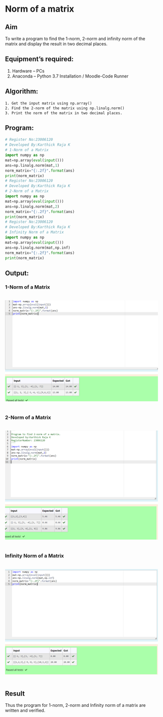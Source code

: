 # Norm of a matrix
## Aim
To write a program to find the 1-norm, 2-norm and infinity norm of the matrix and display the result in two decimal places.
## Equipment’s required:
1.	Hardware – PCs
2.	Anaconda – Python 3.7 Installation / Moodle-Code Runner
## Algorithm:
	1. Get the input matrix using np.array()   
    2. Find the 2-norm of the matrix using np.linalg.norm()
	3. Print the norm of the matrix in two decimal places.
## Program:
```Python
# Register No:23006120
# Developed By:Karthick Raja K
# 1-Norm of a Matrix
import numpy as np
mat=np.array(eval(input()))
ans=np.linalg.norm(mat,1)
norm_matrix="{:.2f}".format(ans)
print(norm_matrix)
# Register No:23006120
# Developed By:Karthick Raja K
# 2-Norm of a Matrix
import numpy as np
mat=np.array(eval(input()))
ans=np.linalg.norm(mat,2)
norm_matrix="{:.2f}".format(ans)
print(norm_matrix)
# Register No:23006120
# Developed By:Karthick Raja K
# Infinity Norm of a Matrix
import numpy as np
mat=np.array(eval(input()))
ans=np.linalg.norm(mat,np.inf)
norm_matrix="{:.2f}".format(ans)
print(norm_matrix)
```
## Output:
### 1-Norm of a Matrix
<br>![output](/Screenshot%202023-07-25%20215233.png)
<br>
<br>

### 2-Norm of a Matrix
<br>![output](/Screenshot%202023-07-25%20215341.png)
<br>
<br>

### Infinity Norm of a Matrix
<br>![output](/Screenshot%202023-07-25%20215412.png)
<br>
<br>

## Result
Thus the program for 1-norm, 2-norm and Infinity norm of a matrix are written and verified.
